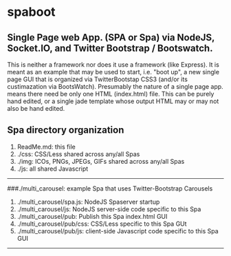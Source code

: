 spaboot
=======

## Single Page web App. (SPA or Spa) via NodeJS, Socket.IO, and Twitter Bootstrap / Bootswatch.

This is neither a framework nor does it use a framework (like Express). It is meant as an example
that may be used to start, i.e. "boot up", a new single page GUI that is organized via TwitterBootstap
CSS3 (and/or its custimazation via BootsWatch). Presumably the nature of a single page app. means there
need be only one HTML (index.html) file. This can be purely hand edited, or a single jade template whose
output HTML may or may not also be hand edited.

## Spa directory organization

1. ReadMe.md: this file
2. ./css: CSS/Less shared across any/all Spas 
3. ./img: ICOs, PNGs, JPEGs, GIFs shared across any/all Spas
4. ./js:  all shared Javascript

---

###./multi_carousel: example Spa that uses Twitter-Bootstrap Carousels
1. ./multi_carousel/spa.js: NodeJS Spaserver startup
2. ./multi_carousel/js: NodeJS server-side code specific to this Spa
3. ./multi_carousel/pub: Publish this Spa index.html GUI
4. ./multi_carousel/pub/css: CSS/Less specific to this Spa GUt
5. ./multi_carousel/pub/js: client-side Javascript code specific to this Spa GUI

---

